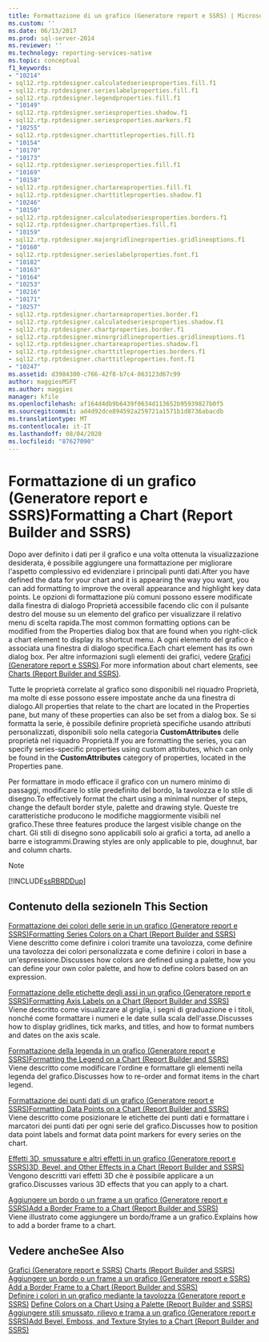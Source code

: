 ```yaml
---
title: Formattazione di un grafico (Generatore report e SSRS) | Microsoft Docs
ms.custom: ''
ms.date: 06/13/2017
ms.prod: sql-server-2014
ms.reviewer: ''
ms.technology: reporting-services-native
ms.topic: conceptual
f1_keywords:
- "10214"
- sql12.rtp.rptdesigner.calculatedseriesproperties.fill.f1
- sql12.rtp.rptdesigner.serieslabelproperties.fill.f1
- sql12.rtp.rptdesigner.legendproperties.fill.f1
- "10149"
- sql12.rtp.rptdesigner.seriesproperties.shadow.f1
- sql12.rtp.rptdesigner.seriesproperties.markers.f1
- "10255"
- sql12.rtp.rptdesigner.charttitleproperties.fill.f1
- "10154"
- "10170"
- "10173"
- sql12.rtp.rptdesigner.seriesproperties.fill.f1
- "10169"
- "10158"
- sql12.rtp.rptdesigner.chartareaproperties.fill.f1
- sql12.rtp.rptdesigner.charttitleproperties.shadow.f1
- "10246"
- "10150"
- sql12.rtp.rptdesigner.calculatedseriesproperties.borders.f1
- sql12.rtp.rptdesigner.chartproperties.fill.f1
- "10159"
- sql12.rtp.rptdesigner.majorgridlineproperties.gridlineoptions.f1
- "10160"
- sql12.rtp.rptdesigner.serieslabelproperties.font.f1
- "10182"
- "10163"
- "10164"
- "10253"
- "10216"
- "10171"
- "10257"
- sql12.rtp.rptdesigner.chartareaproperties.border.f1
- sql12.rtp.rptdesigner.calculatedseriesproperties.shadow.f1
- sql12.rtp.rptdesigner.chartproperties.border.f1
- sql12.rtp.rptdesigner.minorgridlineproperties.gridlineoptions.f1
- sql12.rtp.rptdesigner.chartareaproperties.shadow.f1
- sql12.rtp.rptdesigner.charttitleproperties.borders.f1
- sql12.rtp.rptdesigner.charttitleproperties.font.f1
- "10247"
ms.assetid: d3984300-c766-42f8-b7c4-863123d67c99
author: maggiesMSFT
ms.author: maggies
manager: kfile
ms.openlocfilehash: af164d4db9b6439f0634d113652b95939827b0f5
ms.sourcegitcommit: ad4d92dce894592a259721a1571b1d8736abacdb
ms.translationtype: MT
ms.contentlocale: it-IT
ms.lasthandoff: 08/04/2020
ms.locfileid: "87627090"
---
```

# <a name="formatting-a-chart-report-builder-and-ssrs"></a><span data-ttu-id="d6974-102">Formattazione di un grafico (Generatore report e SSRS)</span><span class="sxs-lookup"><span data-stu-id="d6974-102">Formatting a Chart (Report Builder and SSRS)</span></span>
  <span data-ttu-id="d6974-103">Dopo aver definito i dati per il grafico e una volta ottenuta la visualizzazione desiderata, è possibile aggiungere una formattazione per migliorare l'aspetto complessivo ed evidenziare i principali punti dati.</span><span class="sxs-lookup"><span data-stu-id="d6974-103">After you have defined the data for your chart and it is appearing the way you want, you can add formatting to improve the overall appearance and highlight key data points.</span></span> <span data-ttu-id="d6974-104">Le opzioni di formattazione più comuni possono essere modificate dalla finestra di dialogo Proprietà accessibile facendo clic con il pulsante destro del mouse su un elemento del grafico per visualizzare il relativo menu di scelta rapida.</span><span class="sxs-lookup"><span data-stu-id="d6974-104">The most common formatting options can be modified from the Properties dialog box that are found when you right-click a chart element to display its shortcut menu.</span></span> <span data-ttu-id="d6974-105">A ogni elemento del grafico è associata una finestra di dialogo specifica.</span><span class="sxs-lookup"><span data-stu-id="d6974-105">Each chart element has its own dialog box.</span></span> <span data-ttu-id="d6974-106">Per altre informazioni sugli elementi dei grafici, vedere [Grafici &#40;Generatore report e SSRS&#41;](charts-report-builder-and-ssrs.md).</span><span class="sxs-lookup"><span data-stu-id="d6974-106">For more information about chart elements, see [Charts &#40;Report Builder and SSRS&#41;](charts-report-builder-and-ssrs.md).</span></span>  
  
 <span data-ttu-id="d6974-107">Tutte le proprietà correlate al grafico sono disponibili nel riquadro Proprietà, ma molte di esse possono essere impostate anche da una finestra di dialogo.</span><span class="sxs-lookup"><span data-stu-id="d6974-107">All properties that relate to the chart are located in the Properties pane, but many of these properties can also be set from a dialog box.</span></span> <span data-ttu-id="d6974-108">Se si formatta la serie, è possibile definire proprietà specifiche usando attributi personalizzati, disponibili solo nella categoria **CustomAttributes** delle proprietà nel riquadro Proprietà.</span><span class="sxs-lookup"><span data-stu-id="d6974-108">If you are formatting the series, you can specify series-specific properties using custom attributes, which can only be found in the **CustomAttributes** category of properties, located in the Properties pane.</span></span>  
  
 <span data-ttu-id="d6974-109">Per formattare in modo efficace il grafico con un numero minimo di passaggi, modificare lo stile predefinito del bordo, la tavolozza e lo stile di disegno.</span><span class="sxs-lookup"><span data-stu-id="d6974-109">To effectively format the chart using a minimal number of steps, change the default border style, palette and drawing style.</span></span> <span data-ttu-id="d6974-110">Queste tre caratteristiche producono le modifiche maggiormente visibili nel grafico.</span><span class="sxs-lookup"><span data-stu-id="d6974-110">These three features produce the largest visible change on the chart.</span></span> <span data-ttu-id="d6974-111">Gli stili di disegno sono applicabili solo ai grafici a torta, ad anello a barre e istogrammi.</span><span class="sxs-lookup"><span data-stu-id="d6974-111">Drawing styles are only applicable to pie, doughnut, bar and column charts.</span></span>  
  
> [!NOTE]  
>  [!INCLUDE[ssRBRDDup](../../includes/ssrbrddup-md.md)]  
  
## <a name="in-this-section"></a><span data-ttu-id="d6974-112">Contenuto della sezione</span><span class="sxs-lookup"><span data-stu-id="d6974-112">In This Section</span></span>  
 [<span data-ttu-id="d6974-113">Formattazione dei colori delle serie in un grafico &#40;Generatore report e SSRS&#41;</span><span class="sxs-lookup"><span data-stu-id="d6974-113">Formatting Series Colors on a Chart &#40;Report Builder and SSRS&#41;</span></span>](formatting-series-colors-on-a-chart-report-builder-and-ssrs.md)  
 <span data-ttu-id="d6974-114">Viene descritto come definire i colori tramite una tavolozza, come definire una tavolozza dei colori personalizzata e come definire i colori in base a un'espressione.</span><span class="sxs-lookup"><span data-stu-id="d6974-114">Discusses how colors are defined using a palette, how you can define your own color palette, and how to define colors based on an expression.</span></span>  
  
 [<span data-ttu-id="d6974-115">Formattazione delle etichette degli assi in un grafico &#40;Generatore report e SSRS&#41;</span><span class="sxs-lookup"><span data-stu-id="d6974-115">Formatting Axis Labels on a Chart &#40;Report Builder and SSRS&#41;</span></span>](formatting-axis-labels-on-a-chart-report-builder-and-ssrs.md)  
 <span data-ttu-id="d6974-116">Viene descritto come visualizzare al griglia, i segni di graduazione e i titoli, nonché come formattare i numeri e le date sulla scala dell'asse.</span><span class="sxs-lookup"><span data-stu-id="d6974-116">Discusses how to display gridlines, tick marks, and titles, and how to format numbers and dates on the axis scale.</span></span>  
  
 [<span data-ttu-id="d6974-117">Formattazione della legenda in un grafico &#40;Generatore report e SSRS&#41;</span><span class="sxs-lookup"><span data-stu-id="d6974-117">Formatting the Legend on a Chart &#40;Report Builder and SSRS&#41;</span></span>](chart-legend-formatting-report-builder.md)  
 <span data-ttu-id="d6974-118">Viene descritto come modificare l'ordine e formattare gli elementi nella legenda del grafico.</span><span class="sxs-lookup"><span data-stu-id="d6974-118">Discusses how to re-order and format items in the chart legend.</span></span>  
  
 [<span data-ttu-id="d6974-119">Formattazione dei punti dati di un grafico &#40;Generatore report e SSRS&#41;</span><span class="sxs-lookup"><span data-stu-id="d6974-119">Formatting Data Points on a Chart &#40;Report Builder and SSRS&#41;</span></span>](formatting-data-points-on-a-chart-report-builder-and-ssrs.md)  
 <span data-ttu-id="d6974-120">Viene descritto come posizionare le etichette dei punti dati e formattare i marcatori dei punti dati per ogni serie del grafico.</span><span class="sxs-lookup"><span data-stu-id="d6974-120">Discusses how to position data point labels and format data point markers for every series on the chart.</span></span>  
  
 [<span data-ttu-id="d6974-121">Effetti 3D, smussature e altri effetti in un grafico &#40;Generatore report e SSRS&#41;</span><span class="sxs-lookup"><span data-stu-id="d6974-121">3D, Bevel, and Other Effects in a Chart &#40;Report Builder and SSRS&#41;</span></span>](chart-effects-3d-bevel-and-other-report-builder.md)  
 <span data-ttu-id="d6974-122">Vengono descritti vari effetti 3D che è possibile applicare a un grafico.</span><span class="sxs-lookup"><span data-stu-id="d6974-122">Discusses various 3D effects that you can apply to a chart.</span></span>  
  
 [<span data-ttu-id="d6974-123">Aggiungere un bordo o un frame a un grafico &#40;Generatore report e SSRS&#41;</span><span class="sxs-lookup"><span data-stu-id="d6974-123">Add a Border Frame to a Chart &#40;Report Builder and SSRS&#41;</span></span>](add-a-border-frame-to-a-chart-report-builder-and-ssrs.md)  
 <span data-ttu-id="d6974-124">Viene illustrato come aggiungere un bordo/frame a un grafico.</span><span class="sxs-lookup"><span data-stu-id="d6974-124">Explains how to add a border frame to a chart.</span></span>  
  
## <a name="see-also"></a><span data-ttu-id="d6974-125">Vedere anche</span><span class="sxs-lookup"><span data-stu-id="d6974-125">See Also</span></span>  
 <span data-ttu-id="d6974-126">[Grafici &#40;Generatore report e SSRS&#41;](charts-report-builder-and-ssrs.md) </span><span class="sxs-lookup"><span data-stu-id="d6974-126">[Charts &#40;Report Builder and SSRS&#41;](charts-report-builder-and-ssrs.md) </span></span>  
 <span data-ttu-id="d6974-127">[Aggiungere un bordo o un frame a un grafico &#40;Generatore report e SSRS&#41;](add-a-border-frame-to-a-chart-report-builder-and-ssrs.md) </span><span class="sxs-lookup"><span data-stu-id="d6974-127">[Add a Border Frame to a Chart &#40;Report Builder and SSRS&#41;](add-a-border-frame-to-a-chart-report-builder-and-ssrs.md) </span></span>  
 <span data-ttu-id="d6974-128">[Definire i colori in un grafico mediante la tavolozza &#40;Generatore report e SSRS&#41;](define-colors-on-a-chart-using-a-palette-report-builder-and-ssrs.md) </span><span class="sxs-lookup"><span data-stu-id="d6974-128">[Define Colors on a Chart Using a Palette &#40;Report Builder and SSRS&#41;](define-colors-on-a-chart-using-a-palette-report-builder-and-ssrs.md) </span></span>  
 [<span data-ttu-id="d6974-129">Aggiungere stili smussato, rilievo e trama a un grafico &#40;Generatore report e SSRS&#41;</span><span class="sxs-lookup"><span data-stu-id="d6974-129">Add Bevel, Emboss, and Texture Styles to a Chart &#40;Report Builder and SSRS&#41;</span></span>](chart-effects-add-bevel-emboss-or-texture-report-builder.md)  
  
  
